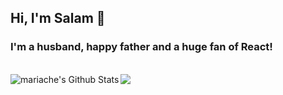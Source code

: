 ## Hi, I'm Salam 👋

### I'm a husband, happy father and a huge fan of React!

<br />
<img align="left" alt="mariache's Github Stats" src="https://github-readme-stats.vercel.app/api?username=mariache&show_icons=true&hide_border=true&theme=nord" />

  <img align="center" src="https://github-readme-stats.vercel.app/api/top-langs/?username=mariache&layout=compact&theme=nord" />


<!--
**mariache/mariache** is a ✨ _special_ ✨ repository because its `README.md` (this file) appears on your GitHub profile.

Here are some ideas to get you started:

- 🔭 I’m currently working on ...
- 🌱 I’m currently learning ...
- 👯 I’m looking to collaborate on ...
- 🤔 I’m looking for help with ...
- 💬 Ask me about ...
- 📫 How to reach me: ...
- 😄 Pronouns: ...
- ⚡ Fun fact: ...
-->
